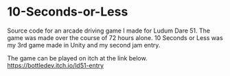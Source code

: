 # 10-Seconds-or-Less

Source code for an arcade driving game I made for Ludum Dare 51. The game was made over the course of 72 hours alone. 10 Seconds or Less was my 3rd game made in Unity and my second jam entry.

The game can be played on itch at the link below.
https://bottledev.itch.io/ld51-entry
